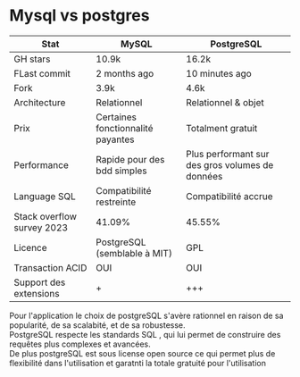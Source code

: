 # Mysql vs postgres

| Stat                       | MySQL                             | PostgreSQL                                      |
| -------------------------- | --------------------------------- | ----------------------------------------------- |
| GH stars                   | 10.9k                             | 16.2k                                           |
| FLast commit               | 2 months ago                      | 10 minutes ago                                  |
| Fork                       | 3.9k                              | 4.6k                                            |
| Architecture               | Relationnel                       | Relationnel & objet                             |
| Prix                       | Certaines fonctionnalité payantes | Totalment gratuit                               |
| Performance                | Rapide pour des bdd simples       | Plus performant sur des gros volumes de données |
| Language SQL               | Compatibilité restreinte          | Compatibilité accrue                            |
| Stack overflow survey 2023 | 41.09%                            | 45.55%                                          |
| Licence                    | PostgreSQL (semblable à MIT)      | GPL                                             |
| Transaction ACID           | OUI                               | OUI                                             |
| Support des extensions     | +                                 | +++ |

Pour l'application le choix de postgreSQL s'avère rationnel en raison de sa popularité, de sa scalabité, et de sa robustesse.<br>
PostgreSQL respecte les standards SQL , qui lui permet de construire des requêtes plus complexes et avancées. <br>
De plus postgreSQL est sous license open source ce qui permet plus de flexibilité dans l'utilisation et garatnti la totale gratuité pour l'utilisation
